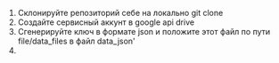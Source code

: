 1. Склонируйте репозиторий себе на локально git clone 
2. Создайте сервисный аккунт в google api drive
2. Сгенерируйте ключ в формате json и положите этот файл по пути file/data_files в файл data_json'
3. 